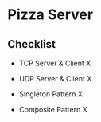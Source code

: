# Pizza Server
## Checklist

* TCP Server & Client X 
* UDP Server & Client X

* Singleton Pattern X
* Composite Pattern X